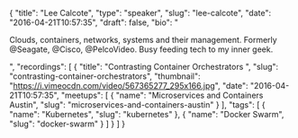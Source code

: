{
  "title": "Lee Calcote",
  "type": "speaker",
  "slug": "lee-calcote",
  "date": "2016-04-21T10:57:35",
  "draft": false,
  "bio": "<p>Clouds, containers, networks, systems and their management. Formerly @Seagate, @Cisco, @PelcoVideo. Busy feeding tech to my inner geek.</p>",
  "recordings": [
    {
      "title": "Contrasting Container Orchestrators ",
      "slug": "contrasting-container-orchestrators",
      "thumbnail": "https://i.vimeocdn.com/video/567365277_295x166.jpg",
      "date": "2016-04-21T10:57:35",
      "meetups": [
        {
          "name": "Microservices and Containers Austin",
          "slug": "microservices-and-containers-austin"
        }
      ],
      "tags": [
        {
          "name": "Kubernetes",
          "slug": "kubernetes"
        },
        {
          "name": "Docker Swarm",
          "slug": "docker-swarm"
        }
      ]
    }
  ]
}